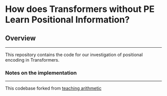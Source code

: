 # How does Transformers without PE Learn Positional Information?

## Overview
---
This repository contains the code for our investigation of positional encoding in Transformers.

### Notes on the implementation 
---
This codebase forked from [teaching arithmetic](https://github.com/lee-ny/teaching_arithmetic)
